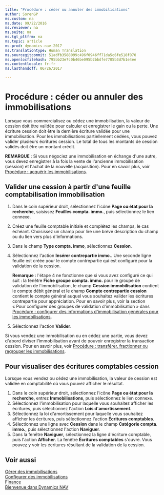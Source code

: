 ```yaml
---
title: "Procédure : céder ou annuler des immobilisations"
author: SorenGP
ms.custom: na
ms.date: 09/22/2016
ms.reviewer: na
ms.suite: na
ms.tgt_pltfrm: na
ms.topic: article
ms-prod: dynamics-nav-2017
ms.translationtype: Human Translation
ms.sourcegitcommit: 51adfb3588099c496f0946ff71da5c6fe518f070
ms.openlocfilehash: 795bb23e7c0b46be095b2bbdfe7705b3d7b1e4ee
ms.contentlocale: fr-fr
ms.lasthandoff: 06/26/2017

---
```


# <a name="how-to-dispose-of-or-retire-fixed-assets"></a>Procédure : céder ou annuler des immobilisations
Lorsque vous commercialisez ou cédez une immobilisation, la valeur de cession doit être validée pour calculer et enregistrer le gain ou la perte. Une écriture cession doit être la dernière écriture validée pour une immobilisation. Pour les immobilisations partiellement cédées, vous pouvez valider plusieurs écritures cession. Le total de tous les montants de cession validés doit être un montant crédit.

 **REMARQUE** : Si vous négociez une immobilisation en échange d'une autre, vous devez enregistrer à la fois la vente de l'ancienne immobilisation (cession) et l'achat de la nouvelle (acquisition). Pour en savoir plus, voir [Procédure : acquérir les immobilisations](fa-how-acquire.md).

## <a name="to-post-a-disposal-from-the-fixed-asset-gl-journal"></a>Valider une cession à partir d'une feuille comptabilisation immobilisation  
1. Dans le coin supérieur droit, sélectionnez l'icône **Page ou état pour la recherche**, saisissez **Feuilles compta. immo.**, puis sélectionnez le lien connexe.  
2. Créez une feuille comptable initiale et complétez les champs, le cas échéant. Choisissez un champ pour lire une brève description du champ ou du lien vers plus d'informations.
3. Dans le champ **Type compta. immo**, sélectionnez **Cession**.
4. Sélectionnez l'action **Insérer contrepartie immo.**. Une seconde ligne feuille est créée pour le compte contrepartie qui est configuré pour la validation de la cession.

    **Remarque** : l'étape 4 ne fonctionne que si vous avez configuré ce qui suit : la fenêtre **Fiche groupe compta. immo.** pour le groupe de validation de l'immobilisation, le champ **Cession immobilisation** contient le compte débit général et le champ **Compte contrepartie cession** contient le compte général auquel vous souhaitez valider les écritures contrepartie pour appréciation. Pour en savoir plus, voir la section « Pour configurer des groupes de validation d'immobilisation » dans [Procédure : configurer des informations d'immobilisation générales pour les immobilisations](fa-how-setup-general.md).
5. Sélectionnez l'action **Valider**.

Si vous vendez une immobilisation ou en cédez une partie, vous devez d'abord diviser l'immobilisation avant de pouvoir enregistrer la transaction cession. Pour en savoir plus, voir [Procédure : transférer, fractionner ou regrouper les immobilisations](fa-how-trans-split-combine.md).

## <a name="to-view-disposal-ledger-entries"></a>Pour visualiser des écritures comptables cession  
Lorsque vous vendez ou cédez une immobilisation, la valeur de cession est validée en comptabilité où vous pouvez afficher le résultat.   

1. Dans le coin supérieur droit, sélectionnez l'icône **Page ou état pour la recherche**, entrez **Immobilisations**, puis sélectionnez le lien connexe.  
2. Sélectionnez l'immobilisation pour laquelle vous souhaitez afficher les écritures, puis sélectionnez l'action **Lois d'amortissement**.
3. Sélectionnez la loi d'amortissement pour laquelle vous souhaitez afficher les écritures, puis sélectionnez l'action **Écritures comptables**.
4. Sélectionnez une ligne avec **Cession** dans le champ **Catégorie compta. immo.**, puis sélectionnez l'action **Naviguer**.  
5. Dans la fenêtre **Naviguer**, sélectionnez la ligne d'écriture comptable, puis l'action **Afficher**.
La fenêtre **Écritures comptables** s'ouvre. Vous pouvez y voir les écritures résultant de la validation de la cession.

## <a name="see-also"></a>Voir aussi
[Gérer des immobilisations](fa-manage.md)  
[Configurer des immobilisations](fa-setup.md)  
[Finance](finance-setup.md)  
[Bienvenue dans Dynamics NAV](across-get-started.md)

